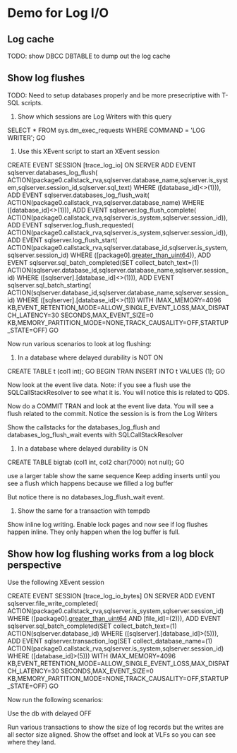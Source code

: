 # Demo for Log I/O

## Log cache

TODO: show DBCC DBTABLE to dump out the log cache

## Show log flushes    

TODO: Need to setup databases properly and be more presecriptive with T-SQL scripts.

1. Show which sessions are Log Writers with this query

SELECT * FROM sys.dm_exec_requests
WHERE COMMAND = 'LOG WRITER';
GO

1. Use this XEvent script to start an XEvent session

CREATE EVENT SESSION [trace_log_io] ON SERVER 
ADD EVENT sqlserver.databases_log_flush(
    ACTION(package0.callstack_rva,sqlserver.database_name,sqlserver.is_system,sqlserver.session_id,sqlserver.sql_text)
    WHERE ([database_id]<>(1))),
ADD EVENT sqlserver.databases_log_flush_wait(
    ACTION(package0.callstack_rva,sqlserver.database_name)
    WHERE ([database_id]<>(1))),
ADD EVENT sqlserver.log_flush_complete(
    ACTION(package0.callstack_rva,sqlserver.is_system,sqlserver.session_id)),
ADD EVENT sqlserver.log_flush_requested(
    ACTION(package0.callstack_rva,sqlserver.is_system,sqlserver.session_id)),
ADD EVENT sqlserver.log_flush_start(
    ACTION(package0.callstack_rva,sqlserver.database_id,sqlserver.is_system,sqlserver.session_id)
    WHERE ([package0].[greater_than_uint64]([database_id],(5)))),
ADD EVENT sqlserver.sql_batch_completed(SET collect_batch_text=(1)
    ACTION(sqlserver.database_id,sqlserver.database_name,sqlserver.session_id)
    WHERE ([sqlserver].[database_id]<>(1))),
ADD EVENT sqlserver.sql_batch_starting(
    ACTION(sqlserver.database_id,sqlserver.database_name,sqlserver.session_id)
    WHERE ([sqlserver].[database_id]<>(1)))
WITH (MAX_MEMORY=4096 KB,EVENT_RETENTION_MODE=ALLOW_SINGLE_EVENT_LOSS,MAX_DISPATCH_LATENCY=30 SECONDS,MAX_EVENT_SIZE=0 KB,MEMORY_PARTITION_MODE=NONE,TRACK_CAUSALITY=OFF,STARTUP_STATE=OFF)
GO

Now run various scenarios to look at log flushing:

1. In a database where delayed durability is NOT ON

CREATE TABLE t (col1 int);
GO
BEGIN TRAN
INSERT INTO t VALUES (1);
GO

Now look at the event live data. Note: if you see a flush use the SQLCallStackResolver to see what it is. You will notice this is related to QDS.

Now do a COMMIT TRAN and look at the event live data. You will see a flush related to the commit. Notice the session is is from the Log Writers

Show the callstacks for the databases_log_flush and databases_log_flush_wait events with SQLCallStackResolver

1. In a database where delayed durability is ON

CREATE TABLE bigtab (col1 int, col2 char(7000) not null);
GO

use a larger table
show the same sequence
Keep adding inserts until you see a flush which happens because we filled a log buffer

But notice there is no databases_log_flush_wait event.

1. Show the same for a transaction with tempdb

Show inline log writing. Enable lock pages and now see if log flushes happen inline. They only happen when the log buffer is full.

## Show how log flushing works from a log block perspective

Use the following XEvent session

CREATE EVENT SESSION [trace_log_io_bytes] ON SERVER 
ADD EVENT sqlserver.file_write_completed(
    ACTION(package0.callstack_rva,sqlserver.is_system,sqlserver.session_id)
    WHERE ([package0].[greater_than_uint64]([database_id],(5)) AND [file_id]=(2))),
ADD EVENT sqlserver.sql_batch_completed(SET collect_batch_text=(1)
    ACTION(sqlserver.database_id)
    WHERE ([sqlserver].[database_id]>(5))),
ADD EVENT sqlserver.transaction_log(SET collect_database_name=(1)
    ACTION(package0.callstack_rva,sqlserver.is_system,sqlserver.session_id)
    WHERE ([database_id]>(5)))
WITH (MAX_MEMORY=4096 KB,EVENT_RETENTION_MODE=ALLOW_SINGLE_EVENT_LOSS,MAX_DISPATCH_LATENCY=30 SECONDS,MAX_EVENT_SIZE=0 KB,MEMORY_PARTITION_MODE=NONE,TRACK_CAUSALITY=OFF,STARTUP_STATE=OFF)
GO

Now run the following scenarios:

Use the db with delayed OFF

Run various transactions to show the size of log records but the writes are all sector size aligned. Show the offset and look at VLFs so you can see where they land.